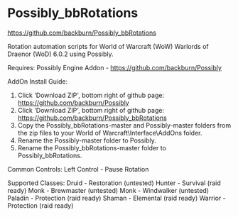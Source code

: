 Possibly_bbRotations
====================
https://github.com/backburn/Possibly_bbRotations

Rotation automation scripts for World of Warcraft (WoW) Warlords of Draenor (WoD) 6.0.2 using Possibly.

Requires:
  Possibly Engine Addon - https://github.com/backburn/Possibly

AddOn Install Guide:
  1. Click 'Download ZIP', bottom right of github page: https://github.com/backburn/Possibly
  2. Click 'Download ZIP', bottom right of github page: https://github.com/backburn/Possibly_bbRotations
  3. Copy the Possibly_bbRotations-master and Possibly-master folders from the zip files to your World of Warcraft\Interface\AddOns folder.
  4. Rename the Possibly-master folder to Possibly.
  5. Rename the Possibly_bbRotations-master folder to Possibly_bbRotations.

Common Controls:
  Left Control - Pause Rotation
  
Supported Classes:
  Druid - Restoration  (untested)
  Hunter - Survival (raid ready)
  Monk - Brewmaster (untested)
  Monk - Windwalker (untested)
  Paladin - Protection (raid ready)
  Shaman - Elemental (raid ready)
  Warrior - Protection (raid ready)

